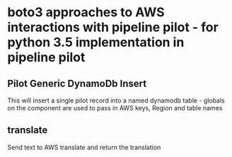 # boto3 approaches to AWS interactions with pipeline pilot - for python 3.5 implementation in pipeline pilot

## Pilot Generic DynamoDb Insert

This will insert a single pilot record into a named dynamodb table - globals on the component are used to pass in AWS keys, Region and table names

## translate
Send text to AWS translate and return the translation